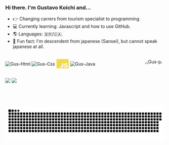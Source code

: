 ### Hi there. I'm Gustavo Koichi and...


- 👉 Changing carrers from tourism specialist to programming.
- 💻 Currently learning: Javascript and how to use GitHub.
- 🌎 Languages: 🇧🇷/🇨🇦.
- 🤣 Fun fact: I'm descendent from japanese (Sansei), but cannot speak japanese at all.

<!--   <a href="https://github.com/gustavokoichi/github-readme-stats">
  <img align="center" src="https://github-readme-stats.vercel.app/api?username=gustavokoichi&show_icons=true&theme=bear&include_all_commits=true&count_private=true&repo=github-readme-stats"/>
  </a> -->
<!--   <a href="https://github.com/gustavokoichi/convoychat">
  <img height="180em" src="https://github-readme-stats.vercel.app/api/top-langs/?username=gustavokoichi&layout=compact&theme=bear"/>
  </a> -->
  
<div style="display: inline_block"><br>
  <img align="center" alt="Gus-Html" height="30" width="40" src="https://cdn.jsdelivr.net/gh/devicons/devicon/icons/html5/html5-original.svg">
  <img align="center" alt="Gus-Css" height="30" width="40" src="https://cdn.jsdelivr.net/gh/devicons/devicon/icons/css3/css3-original.svg" /> 
  <img align="center" alt="Gus-Js" height="30" width="40" src="https://raw.githubusercontent.com/devicons/devicon/master/icons/javascript/javascript-plain.svg">
  <img align="center" alt="Gus-Java" height="30" width="40" src="https://cdn.jsdelivr.net/gh/devicons/devicon/icons/java/java-original.svg" />
          
  <img align="right" alt="Gus-pic" height="150" style="border-radius:50px;" src="https://i.pinimg.com/originals/9c/b1/59/9cb159ed669f59d43cf2abc56c33f6a4.gif">
</div>
  
  ##
 
<div> 
  <a href = "mailto:guga_koichi@hotmail.com"><img src="https://img.shields.io/badge/Microsoft_Outlook-0078D4?style=for-the-badge&logo=microsoft-outlook&logoColor=white" target="_blank"></a>
  <a href="https://www.linkedin.com/in/gustavo-koichi-79b5b2a1/" target="_blank"><img src="https://img.shields.io/badge/-LinkedIn-%230077B5?style=for-the-badge&logo=linkedin&logoColor=white" target="_blank"></a> 
 
 
![Snake animation](https://github.com/gustavokoichi/gustavokoichi/blob/output/github-contribution-grid-snake.svg)
</div>
